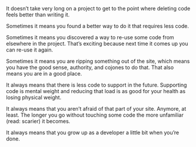 

It doesn’t take very long on a project to get to the point where deleting code feels better than writing it.


Sometimes it means you found a better way to do it that requires less code.

Sometimes it means you discovered a way to re-use some code from elsewhere in the project. That’s exciting
because next time it comes up you can re-use it again.

Sometimes it means you are ripping something out of the site, which means you have the good sense, authority,
and cojones to do that. That also means you are in a good place.

It always means that there is less code to support in the future. Supporting code is mental weight and
reducing that load is as good for your health as losing physical weight.

It always means that you aren’t afraid of that part of your site. Anymore, at least. The longer you go
without touching some code the more unfamiliar (read: scarier) it becomes.

It always means that you grow up as a developer a little bit when you’re done.
